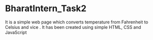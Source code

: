 # BharatIntern_Task2
It is a simple web page which converts temperature from Fahrenheit to Celsius and vice . It has been created using simple HTML, CSS and JavaScript
